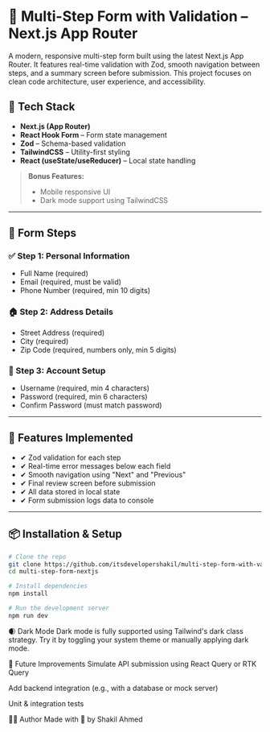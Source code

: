 # 🧾 Multi-Step Form with Validation – Next.js App Router

A modern, responsive multi-step form built using the latest Next.js App Router. It features real-time validation with Zod, smooth navigation between steps, and a summary screen before submission. This project focuses on clean code architecture, user experience, and accessibility.

## 🚀 Tech Stack

- **Next.js (App Router)**
- **React Hook Form** – Form state management
- **Zod** – Schema-based validation
- **TailwindCSS** – Utility-first styling
- **React (useState/useReducer)** – Local state handling

> **Bonus Features:**
>
> - Mobile responsive UI
> - Dark mode support using TailwindCSS

---

## 🧩 Form Steps

### ✅ Step 1: Personal Information

- Full Name (required)
- Email (required, must be valid)
- Phone Number (required, min 10 digits)

### 🏠 Step 2: Address Details

- Street Address (required)
- City (required)
- Zip Code (required, numbers only, min 5 digits)

### 🔐 Step 3: Account Setup

- Username (required, min 4 characters)
- Password (required, min 6 characters)
- Confirm Password (must match password)

---

## 🧠 Features Implemented

- ✔ Zod validation for each step
- ✔ Real-time error messages below each field
- ✔ Smooth navigation using "Next" and "Previous"
- ✔ Final review screen before submission
- ✔ All data stored in local state
- ✔ Form submission logs data to console

---

## 📦 Installation & Setup

```bash
# Clone the repo
git clone https://github.com/itsdevelopershakil/multi-step-form-with-validation.git
cd multi-step-form-nextjs

# Install dependencies
npm install

# Run the development server
npm run dev
```

🌒 Dark Mode
Dark mode is fully supported using Tailwind's dark class strategy. Try it by toggling your system theme or manually applying dark mode.

📌 Future Improvements
Simulate API submission using React Query or RTK Query

Add backend integration (e.g., with a database or mock server)

Unit & integration tests

🧑‍💻 Author
Made with 💙 by Shakil Ahmed
